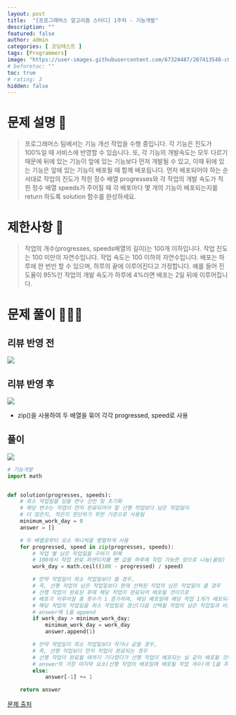 ```yaml
---
layout: post
title:  "[프로그래머스 알고리즘 스터디] 1주차 - 기능개발"
description: ""
featured: false
author: admin
categories: [ 코딩테스트 ]
tags: [Programmers]
image: "https://user-images.githubusercontent.com/67324487/207413548-c0a542c1-465a-4821-a732-5d0352ca7947.png"
# beforetoc: ""
toc: true
# rating: 3
hidden: false
---
```

# 문제 설명 📑
> 프로그래머스 팀에서는 기능 개선 작업을 수행 중입니다. 각 기능은 진도가 100%일 때 서비스에 반영할 수 있습니다.
또, 각 기능의 개발속도는 모두 다르기 때문에 뒤에 있는 기능이 앞에 있는 기능보다 먼저 개발될 수 있고, 이때 뒤에 있는 기능은 앞에 있는 기능이 배포될 때 함께 배포됩니다.
먼저 배포되어야 하는 순서대로 작업의 진도가 적힌 정수 배열 progresses와 각 작업의 개발 속도가 적힌 정수 배열 speeds가 주어질 때 각 배포마다 몇 개의 기능이 배포되는지를 return 하도록 solution 함수를 완성하세요.



# 제한사항 🚫
> 작업의 개수(progresses, speeds배열의 길이)는 100개 이하입니다.
작업 진도는 100 미만의 자연수입니다.
작업 속도는 100 이하의 자연수입니다.
배포는 하루에 한 번만 할 수 있으며, 하루의 끝에 이루어진다고 가정합니다. 예를 들어 진도율이 95%인 작업의 개발 속도가 하루에 4%라면 배포는 2일 뒤에 이루어집니다.


# 문제 풀이 👩🏻‍💻
## 리뷰 반영 전
![](https://velog.velcdn.com/images/carmine/post/c4fd4fd1-ad72-4ff8-8d89-c1a48df5950b/image.png)


## 리뷰 반영 후
![](https://velog.velcdn.com/images/carmine/post/a514ea43-8d5f-4160-9bf3-78b7c9d07a47/image.png)

- zip()을 사용하여 두 배열을 묶어 각각 progressed, speed로 사용



## 풀이
![](https://velog.velcdn.com/images/carmine/post/137ed616-c4a4-4769-ae55-bb74c12dfcb0/image.png)

```python
# 기능개발
import math


def solution(progresses, speeds):
    # 최소 작업일을 담을 변수 선언 및 초기화
    # 해당 변수는 작업이 먼저 완료되어야 할 선행 작업보다 남은 작업일이
    # 더 많은지, 적은지 판단하기 위한 기준으로 사용됨
    minimum_work_day = 0
    answer = []

    # 두 배열로부터 요소 하나씩을 병렬하게 사용
    for progressed, speed in zip(progresses, speeds):
        # 작업 별 남은 작업일을 구하기 위해
        # 100에서 작업 완료 퍼센티지를 뺀 값을 하루에 작업 가능한 양으로 나눔(올림)
        work_day = math.ceil((100 - progressed) / speed)

        # 만약 작업일이 최소 작업일보다 클 경우,
        # 즉, 선행 작업의 남은 작업일보다 현재 선택된 작업의 남은 작업일이 클 경우
        # 선행 작업이 완료된 후에 해당 작업이 완료되어 배포될 것이므로
        # 배포가 이루어질 총 횟수가 1 증가하며, 해당 배포일에 해당 작업 1개가 배포되게 됨
        # 해당 작업의 작업일을 최소 작업일로 갱신(다음 선택될 작업의 남은 작업일과 비교하게 됨)
        # answer에 1을 append
        if work_day > minimum_work_day:
            minimum_work_day = work_day
            answer.append(1)

        # 만약 작업일이 최소 작업일보다 작거나 같을 경우,
        # 즉, 선행 작업보다 먼저 작업이 완료되는 경우
        # 선행 작업이 완료될 때까지 기다렸다가 선행 작업이 배포되는 날 같이 배포될 것이므로
        # answer의 가장 마지막 요소(선행 작업의 배포일에 배포될 작업 개수)에 1을 추가
        else:
            answer[-1] += 1

    return answer
```

[문제 출처](https://programmers.co.kr/learn/challenges)